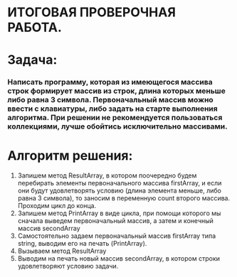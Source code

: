 # **ИТОГОВАЯ ПРОВЕРОЧНАЯ РАБОТА.**

# Задача:

### Написать программу, которая из имеющегося массива строк формирует массив из строк, длина которых меньше либо равна 3 символа. Первоначальный массив можно ввести с клавиатуры, либо задать на старте выполнения алгоритма. При решении не рекомендуется пользоваться коллекциями, лучше обойтись исключительно массивами. ###

# Алгоритм решения:
1. Запишем метод ResultArray, в котором поочередно будем перебирать элементы первоначального массива firstArray, и если они будут удовлетворять условию (длина элемента меньше, либо равна 3 символа), то заносим в переменную count второго массива.
Проходим цикл до конца.
2. Запишем метод PrintArray в виде цикла, при помощи которого мы сначала выведем первоначальный массив, а затем и конечный массив secondArray
3. Самостоятельно задаем первоначальный массив firstArray типа string, выводим его на печать (PrintArray).
4. Вызываем метод ResultArray 
5. Выводим на печать новый массив secondArray, в котором строки удовлетворяют условию задачи.

